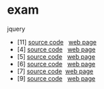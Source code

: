# exam
jquery

* [11] [source code](./4-jquery.html)   [web page](https://jianhaoye.github.io/exam/4-jquery.html) 
* [4] [source code](./5-jquery.html)   [web page](https://jianhaoye.github.io/exam/5-jquery.html)
* [5] [source code](./6-jquery.html)   [web page](https://jianhaoye.github.io/exam/6-jquery.html)
* [6] [source code](./7-jquery.html)   [web page](https://jianhaoye.github.io/exam/7-jquery.html)
* [7] [source code](./9-jquery.html)   [web page](https://jianhaoye.github.io/exam/9-jquery.html)
* [9] [source code](./11-jquery.html)   [web page](https://jianhaoye.github.io/exam/11-jquery.html)
